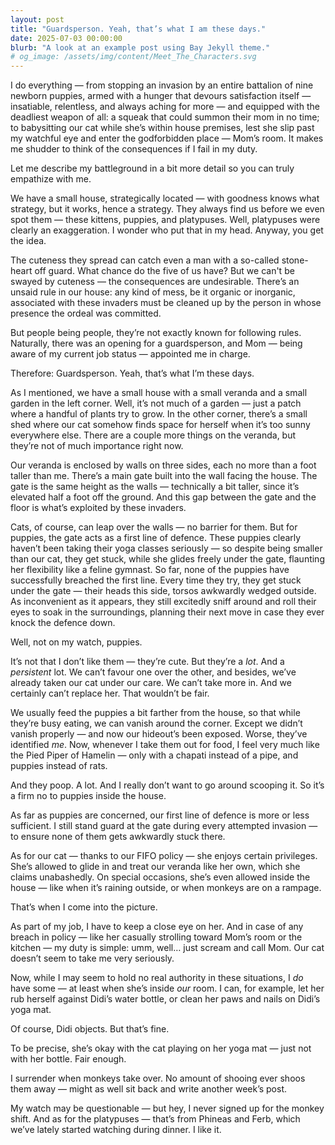 ```yaml
---
layout: post
title: "Guardsperson. Yeah, that’s what I am these days."
date: 2025-07-03 00:00:00
blurb: "A look at an example post using Bay Jekyll theme."
# og_image: /assets/img/content/Meet_The_Characters.svg
---
```


I do everything — from stopping an invasion by an entire battalion of nine newborn puppies, armed with a hunger that devours satisfaction itself — insatiable, relentless, and always aching for more — and equipped with the deadliest weapon of all: a squeak that could summon their mom in no time; to babysitting our cat while she’s within house premises, lest she slip past my watchful eye and enter the godforbidden place — Mom’s room. It makes me shudder to think of the consequences if I fail in my duty.

Let me describe my battleground in a bit more detail so you can truly empathize with me.

We have a small house, strategically located — with goodness knows what strategy, but it works, hence a strategy. They always find us before we even spot them — these kittens, puppies, and platypuses. Well, platypuses were clearly an exaggeration. I wonder who put that in my head. Anyway, you get the idea.

The cuteness they spread can catch even a man with a so-called stone-heart off guard. What chance do the five of us have? But we can't be swayed by cuteness — the consequences are undesirable. There’s an unsaid rule in our house: any kind of mess, be it organic or inorganic, associated with these invaders must be cleaned up by the person in whose presence the ordeal was committed.

But people being people, they’re not exactly known for following rules. Naturally, there was an opening for a guardsperson, and Mom — being aware of my current job status — appointed me in charge.

Therefore: Guardsperson. Yeah, that’s what I’m these days.

As I mentioned, we have a small house with a small veranda and a small garden in the left corner. Well, it’s not much of a garden — just a patch where a handful of plants try to grow. In the other corner, there’s a small shed where our cat somehow finds space for herself when it’s too sunny everywhere else. There are a couple more things on the veranda, but they’re not of much importance right now.

Our veranda is enclosed by walls on three sides, each no more than a foot taller than me. There’s a main gate built into the wall facing the house. The gate is the same height as the walls — technically a bit taller, since it’s elevated half a foot off the ground. And this gap between the gate and the floor is what’s exploited by these invaders.

Cats, of course, can leap over the walls — no barrier for them. But for puppies, the gate acts as a first line of defence. These puppies clearly haven’t been taking their yoga classes seriously — so despite being smaller than our cat, they get stuck, while she glides freely under the gate, flaunting her flexibility like a feline gymnast.
So far, none of the puppies have successfully breached the first line. Every time they try, they get stuck under the gate — their heads this side, torsos awkwardly wedged outside. As inconvenient as it appears, they still excitedly sniff around and roll their eyes to soak in the surroundings, planning their next move in case they ever knock the defence down.

Well, not on my watch, puppies.

It’s not that I don’t like them — they’re cute. But they’re a <i>lot</i>. And a <i>persistent</i> lot. We can’t favour one over the other, and besides, we’ve already taken our cat under our care. We can’t take more in. And we certainly can’t replace her. That wouldn’t be fair.

We usually feed the puppies a bit farther from the house, so that while they’re busy eating, we can vanish around the corner. Except we didn’t vanish properly — and now our hideout’s been exposed. Worse, they’ve identified <i>me</i>. Now, whenever I take them out for food, I feel very much like the Pied Piper of Hamelin — only with a chapati instead of a pipe, and puppies instead of rats.

And they poop. A lot. And I really don’t want to go around scooping it. So it’s a firm no to puppies inside the house.

As far as puppies are concerned, our first line of defence is more or less sufficient. I still stand guard at the gate during every attempted invasion — to ensure none of them gets awkwardly stuck there.

As for our cat — thanks to our FIFO policy — she enjoys certain privileges. She’s allowed to glide in and treat our veranda like her own, which she claims unabashedly. On special occasions, she’s even allowed inside the house — like when it’s raining outside, or when monkeys are on a rampage.

That’s when I come into the picture.

As part of my job, I have to keep a close eye on her. And in case of any breach in policy — like her casually strolling toward Mom’s room or the kitchen — my duty is simple: umm, well… just scream and call Mom. Our cat doesn’t seem to take me very seriously.

Now, while I may seem to hold no real authority in these situations, I <i>do</i> have some — at least when she’s inside <i>our</i> room. I can, for example, let her rub herself against Didi’s water bottle, or clean her paws and nails on Didi’s yoga mat.

Of course, Didi objects. But that’s fine.

To be precise, she’s okay with the cat playing on her yoga mat — just not with her bottle. Fair enough.

I surrender when monkeys take over. No amount of shooing ever shoos them away — might as well sit back and write another week’s post.

My watch may be questionable — but hey, I never signed up for the monkey shift.
And as for the platypuses — that’s from Phineas and Ferb, which we’ve lately started watching during dinner. I like it.
